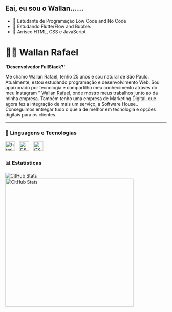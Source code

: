 ## Eai, eu sou o Wallan...... 
- 🔭 Estudante de Programação Low Code and No Code
- 🌱 Estudando FlutterFlow and Bubble.
- 🔭 Arrisco HTML, CSS e JavaScript

# 👨‍💻 Wallan Rafael

**'Desenvolvedor FullStack?'**

Me chamo Wallan Rafael, tenho 25 anos e sou natural de São Paulo. Atualmente, estou estudando programação e desenvolvimento Web. Sou apaixonado por tecnologia e compartilho meu conhecimento atráves do meu Instagram "[ Wallan Rafael](https://www.instagram.com/wallanrafael_/), onde mostro meus trabalhos junto ao da minha empresa. 
Também tenho uma empresa de Marketing Digital, que agora fez a integração de mais um serviço, a Software House.. Conseguimos entregar tudo o que a de melhor em tecnologia e opções digitais para os clientes.

---

### 🤖 Linguagens e Tecnologias ####

 <img 
 aling="left"
 title="html"
 width="30px"
 style="padding-right: 10px;"
 src="https://cdn.jsdelivr.net/gh/devicons/devicon@latest/icons/html5/html5-original.svg" />
<img 
 aling="left"
 alt="CSS"
 title="css"
 width="30px"
 style="padding-right: 10px;"
 src="https://cdn.jsdelivr.net/gh/devicons/devicon@latest/icons/css3/css3-original.svg" />
  <img 
 aling="left"
 alt="CSS"
 title="css"
 width="30px"
 style="padding-right: 10px;"
 src="https://cdn.jsdelivr.net/gh/devicons/devicon@latest/icons/javascript/javascript-original.svg" />

### 📊 Estatísticas ###

<p>
    <img 
    aling="left"
    alt="CitHub Stats"
    width=""
    style="padding-right: 10px;"src="https://github-readme-stats.vercel.app/api?username=wallanrafael&show_icons=true&theme=tokyonight&include_all_commits=true&locale=pt-br"
    >
</
<p>
    <img 
    aling="left"
    alt="CitHub Stats"
    width="400"
    style="padding-right: 10px;"src="https://github-readme-stats.vercel.app/api/top-langs/?username=wallanrafael&theme=tokyonight&layout=compact&custom_title=Tecnologias&langs_count=3"
    >
</p>
    
